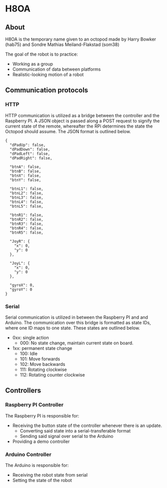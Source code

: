 # H8OA
## About
H8OA is the temporary name given to an octopod made by Harry Bowker (hab75) and Sondre Mathias Meiland-Flakstad (som38)

The goal of the robot is to practice:
- Working as a group
- Communication of data between platforms
- Realistic-looking motion of a robot



## Communication protocols
### HTTP
HTTP communication is utilized as a bridge between the controller and the
Raspberry PI. A JSON object is passed along a POST request to signify the
current state of the remote, whereafter the RPi determines the state the
Octopod should assume. The JSON format is outlined below.

```
{
  "dPadUp": false,
  "dPadDown": false,
  "dPadLeft": false,
  "dPadRight": false,

  "btnA": false,
  "btnB": false,
  "btnX": false,
  "btnY": false,

  "btnL1": false,
  "btnL2": false,
  "btnL3": false,
  "btnL4": false,
  "btnL5": false,

  "btnR1": false,
  "btnR2": false,
  "btnR3": false,
  "btnR4": false,
  "btnR5": false,

  "JoyR": {
    "x": 0,
    "y": 0
  },
  
  "JoyL": {
    "x": 0,
    "y": 0
  },

  "gyroX": 0,
  "gyroY": 0
}
```

### Serial
Serial communication is utilized in between the Raspberry PI and and Arduino.
The communication over this bridge is formatted as state IDs, where one ID
maps to one state. These states are outlined below.

- 0xx: single action
  - 000: No state change, maintain current state on board.
- 1xx: permanent state change
  - 100: Idle
  - 101: Move forwards
  - 102: Move backwards
  - 111: Rotating clockwise
  - 112: Rotating counter clockwise




## Controllers
### Raspberry PI Controller
The Raspberry PI is responsible for:
- Receiving the button state of the controller whenever there is an update.
  - Converting said state into a serial-transferable format
  - Sending said signal over serial to the Arduino
- Providing a demo controller

### Arduino Controller
The Arduino is responsible for:
- Receiving the robot state from serial
- Setting the state of the robot
